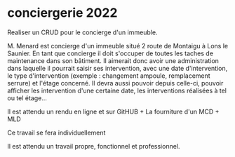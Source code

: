 # conciergerie 2022

Realiser un CRUD pour le concierge d'un immeuble.

M. Menard est concierge d'un immeuble situé 2 route de Montaigu à Lons le Saunier.
En tant que concierge il doit s'occuper de toutes les taches de maintenance dans son bâtiment.
Il aimerait donc avoir une administration dans laquelle il pourrait saisir ses intervention, avec une date d'intervention, le type d'intervention (exemple : changement ampoule, remplacement serrure) et l'étage concerné.
Il devra aussi pouvoir depuis celle-ci, pouvoir afficher les intervention d'une certaine date, les interventions réalisées à tel ou tel étage...


Il est attendu un rendu en ligne et sur GitHUB + La fourniture d'un MCD + MLD

Ce travail se fera individuellement

Il est attendu un travail propre, fonctionnel et professionnel.




